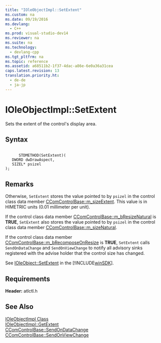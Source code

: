 ```yaml
---
title: "IOleObjectImpl::SetExtent"
ms.custom: na
ms.date: 09/19/2016
ms.devlang: 
  - C++
ms.prod: visual-studio-dev14
ms.reviewer: na
ms.suite: na
ms.technology: 
  - devlang-cpp
ms.tgt_pltfrm: na
ms.topic: reference
ms.assetid: a68511b2-1f37-4dac-a86e-6e0a36a31cea
caps.latest.revision: 13
translation.priority.ht: 
  - de-de
  - ja-jp
---
```

# IOleObjectImpl::SetExtent
Sets the extent of the control's display area.  
  
## Syntax  
  
```  
  
      STDMETHOD(SetExtent)(  
   DWORD dwDrawAspect,  
   SIZEL* psizel   
);  
```  
  
## Remarks  
 Otherwise, `SetExtent` stores the value pointed to by `psizel` in the control class data member [CComControlBase::m_sizeExtent](../vs140/CComControlBase--m_sizeExtent.md). This value is in HIMETRIC units (0.01 millimeter per unit).  
  
 If the control class data member [CComControlBase::m_bResizeNatural](../vs140/CComControlBase--m_bResizeNatural.md) is **TRUE**, `SetExtent` also stores the value pointed to by `psizel` in the control class data member [CComControlBase::m_sizeNatural](../vs140/CComControlBase--m_sizeNatural.md).  
  
 If the control class data member [CComControlBase::m_bRecomposeOnResize](../vs140/CComControlBase--m_bRecomposeOnResize.md) is **TRUE**, `SetExtent` calls `SendOnDataChange` and `SendOnViewChange` to notify all advisory sinks registered with the advise holder that the control size has changed.  
  
 See [IOleObject::SetExtent](http://msdn.microsoft.com/library/windows/desktop/ms694330) in the [!INCLUDE[winSDK](../vs140/includes/winSDK_md.md)].  
  
## Requirements  
 **Header:** atlctl.h  
  
## See Also  
 [IOleObjectImpl Class](../vs140/IOleObjectImpl-Class.md)   
 [IOleObjectImpl::GetExtent](../vs140/IOleObjectImpl--GetExtent.md)   
 [CComControlBase::SendOnDataChange](../vs140/CComControlBase--SendOnDataChange.md)   
 [CComControlBase::SendOnViewChange](../vs140/CComControlBase--SendOnViewChange.md)